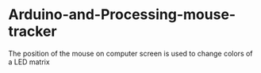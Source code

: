 # Arduino-and-Processing-mouse-tracker
The position of the mouse on computer screen is used to change colors of a LED matrix
